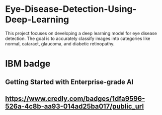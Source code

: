 # Eye-Disease-Detection-Using-Deep-Learning

This project focuses on developing a deep learning model for eye disease detection. The goal is to accurately classify images into categories like normal, cataract, glaucoma, and diabetic retinopathy.

# IBM badge
## Getting Started with Enterprise-grade AI
## https://www.credly.com/badges/1dfa9596-526a-4c8b-aa93-014ad25ba017/public_url
